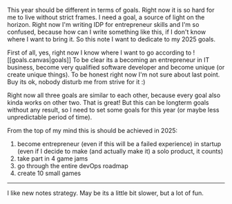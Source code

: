 This year should be different in terms of goals. Right now it is so hard for me to live without strict frames. I need a goal, a source of light on the horizon. Right now I'm writing IDP for entrepreneur skills and I'm so confused, because how can I write something like this, if I don't know where I want to bring it. So this note I want to dedicate to my 2025 goals.

First of all, yes, right now I know where I want to go according to ![[goals.canvas|goals]]
To be clear its a becoming an entrepreneur in IT business, become very qualified software developer and become unique (or create unique things). To be honest right now I'm not sure about last point. Buy its ok, nobody disturb me from strive for it :)

Right now all three goals are similar to each other, because every goal also kinda works on other two. That is great! But this can be longterm goals without any result, so I need to set some goals for this year (or maybe less unpredictable period of time).

From the top of my mind this is should be achieved in 2025: 
1. become entrepreneur (even if this will be a failed experience) in startup (even if I decide to make (and actually make it) a solo product, it counts)
2. take part in 4 game jams
3. go through the entire devOps roadmap
4. create 10 small games

---

I like new notes strategy. May be its a little bit slower, but a lot of fun. 